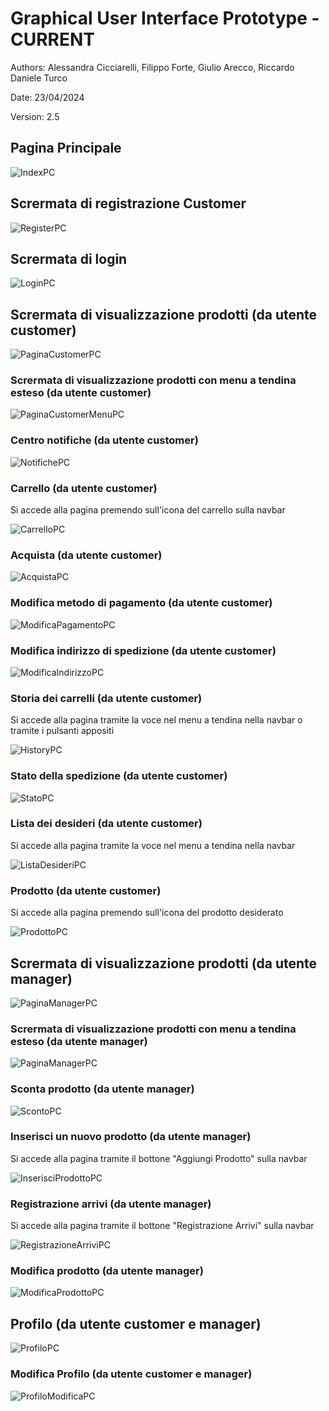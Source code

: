 # Graphical User Interface Prototype - CURRENT

Authors: Alessandra Cicciarelli, Filippo Forte, Giulio Arecco, Riccardo Daniele Turco

Date: 23/04/2024

Version: 2.5

## Pagina Principale

![IndexPC](./img/IndexV2PC.png)

## Scrermata di registrazione Customer

![RegisterPC](./img/RegisterV2PC.png)

## Scrermata di login

![LoginPC](./img/LoginPC.png)

## Scrermata di visualizzazione prodotti (da utente customer)

![PaginaCustomerPC](./img/PaginaCustomerV2PC.png)

### Scrermata di visualizzazione prodotti con  menu a tendina esteso (da utente customer)

![PaginaCustomerMenuPC](./img/PaginaCustomerMenuV2PC.png)

### Centro notifiche (da utente customer)

![NotifichePC](./img/NotifichePC.png)

### Carrello (da utente customer)

Si accede alla pagina premendo sull'icona del carrello sulla navbar

![CarrelloPC](./img/CarrelloV2PC.png)

### Acquista (da utente customer)

![AcquistaPC](./img/AcquistaPC.png)

### Modifica metodo di pagamento (da utente customer)

![ModificaPagamentoPC](./img/ModificaPagamentoPC.png)

### Modifica indirizzo di spedizione (da utente customer)

![ModificaIndirizzoPC](./img/ModificaIndirizzoPC.png)

### Storia dei carrelli (da utente customer)

Si accede alla pagina tramite la voce nel menu a tendina nella navbar o tramite i pulsanti appositi

![HistoryPC](./img/HistoryV2PC.png)

### Stato della spedizione (da utente customer)

![StatoPC](./img/StatoPC.png)

### Lista dei desideri (da utente customer)

Si accede alla pagina tramite la voce nel menu a tendina nella navbar

![ListaDesideriPC](./img/ListaDesideriPC.png)

### Prodotto (da utente customer)

Si accede alla pagina premendo sull'icona del prodotto desiderato

![ProdottoPC](./img/ProdottoPC.png)


## Scrermata di visualizzazione prodotti (da utente manager)

![PaginaManagerPC](./img/PaginaManagerV2PC.png)

### Scrermata di visualizzazione prodotti con  menu a tendina esteso (da utente manager)

![PaginaManagerPC](./img/PaginaManagerMenuV2PC.png)

### Sconta prodotto (da utente manager)

![ScontoPC](./img/ScontoPC.png)

### Inserisci un nuovo prodotto (da utente manager)

Si accede alla pagina tramite il bottone "Aggiungi Prodotto" sulla navbar

![InserisciProdottoPC](./img/InserisciProdottoPC.png)

### Registrazione arrivi (da utente manager)

Si accede alla pagina tramite il bottone "Registrazione Arrivi" sulla navbar

![RegistrazioneArriviPC](./img/RegistrazioneArriviPC.png)

### Modifica prodotto (da utente manager)

![ModificaProdottoPC](./img/ModificaProdottoPC.png)


## Profilo (da utente customer e manager)

![ProfiloPC](./img/ProfiloV2PC.png)

### Modifica Profilo (da utente customer e manager)

![ProfiloModificaPC](./img/ProfiloModificaPC.png)